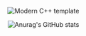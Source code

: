 <div id="title" align=center>

![Modern C++ template][github-sub-title:img]

![Anurag's GitHub stats](https://github-readme-stats.vercel.app/api?username=Games55k&show_icons=true&theme=radical)

</div>

[github-sub-title:img]: https://readme-typing-svg.herokuapp.com?font=Segoe+Script&center=true&lines=Sleepwf.
